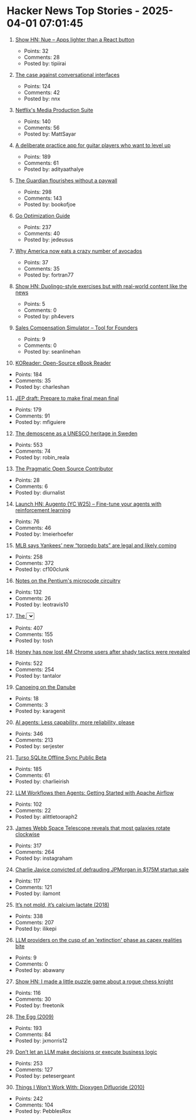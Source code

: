 # Hacker News Top Stories - 2025-04-01 07:01:45

1. [Show HN: Nue – Apps lighter than a React button](https://nuejs.org/blog/large-scale-apps/)
   - Points: 32
   - Comments: 28
   - Posted by: tipiirai

2. [The case against conversational interfaces](https://julian.digital/2025/03/27/the-case-against-conversational-interfaces/)
   - Points: 124
   - Comments: 42
   - Posted by: nnx

3. [Netflix's Media Production Suite](https://netflixtechblog.com/globalizing-productions-with-netflixs-media-production-suite-fc3c108c0a22)
   - Points: 140
   - Comments: 56
   - Posted by: MattSayar

4. [A deliberate practice app for guitar players who want to level up](https://www.captrice.io/)
   - Points: 189
   - Comments: 61
   - Posted by: adityaathalye

5. [The Guardian flourishes without a paywall](https://nymag.com/intelligencer/article/how-the-guardian-us-flourishes-without-a-paywall.html)
   - Points: 298
   - Comments: 143
   - Posted by: bookofjoe

6. [Go Optimization Guide](https://goperf.dev/)
   - Points: 237
   - Comments: 40
   - Posted by: jedeusus

7. [Why America now eats a crazy number of avocados](https://www.wsj.com/business/avocado-prices-tariffs-mexico-imports-3a951021)
   - Points: 37
   - Comments: 35
   - Posted by: fortran77

8. [Show HN: Duolingo-style exercises but with real-world content like the news](https://app.fluentsubs.com/exercises/daily)
   - Points: 5
   - Comments: 0
   - Posted by: ph4evers

9. [Sales Compensation Simulator – Tool for Founders](https://www.exec.com/sales-comp)
   - Points: 9
   - Comments: 0
   - Posted by: seanlinehan

10. [KOReader: Open-Source eBook Reader](https://github.com/koreader/koreader)
   - Points: 184
   - Comments: 35
   - Posted by: charleshan

11. [JEP draft: Prepare to make final mean final](https://openjdk.org/jeps/8349536)
   - Points: 179
   - Comments: 91
   - Posted by: mfiguiere

12. [The demoscene as a UNESCO heritage in Sweden](https://www.goto80.com/the-demoscene-as-a-unesco-heritage-in-sweden)
   - Points: 553
   - Comments: 74
   - Posted by: robin_reala

13. [The Pragmatic Open Source Contributor](https://diurnal.st/2025/03/02/the-pragmatic-open-source-contributor.html)
   - Points: 28
   - Comments: 6
   - Posted by: diurnalist

14. [Launch HN: Augento (YC W25) – Fine-tune your agents with reinforcement learning](undefined)
   - Points: 76
   - Comments: 46
   - Posted by: lmeierhoefer

15. [MLB says Yankees’ new “torpedo bats” are legal and likely coming](https://thelibertyline.com/2025/03/30/yankees-new-torpedo-bat/)
   - Points: 258
   - Comments: 372
   - Posted by: cf100clunk

16. [Notes on the Pentium's microcode circuitry](https://www.righto.com/2025/03/pentium-microcde-rom-circuitry.html)
   - Points: 132
   - Comments: 26
   - Posted by: leotravis10

17. [The <select> element can now be customized with CSS](https://developer.chrome.com/blog/a-customizable-select)
   - Points: 407
   - Comments: 155
   - Posted by: tosh

18. [Honey has now lost 4M Chrome users after shady tactics were revealed](https://9to5google.com/2025/03/31/honey-extension-users-dropped-chrome-march-2025/)
   - Points: 522
   - Comments: 254
   - Posted by: tantalor

19. [Canoeing on the Danube](http://jameswarnersmith.co.uk/canoeing-the-continent/canoeing-the-danube)
   - Points: 18
   - Comments: 3
   - Posted by: karagenit

20. [AI agents: Less capability, more reliability, please](https://www.sergey.fyi/articles/reliability-vs-capability)
   - Points: 346
   - Comments: 213
   - Posted by: serjester

21. [Turso SQLite Offline Sync Public Beta](https://turso.tech/blog/turso-offline-sync-public-beta)
   - Points: 185
   - Comments: 61
   - Posted by: charlieirish

22. [LLM Workflows then Agents: Getting Started with Apache Airflow](https://github.com/astronomer/airflow-ai-sdk)
   - Points: 102
   - Comments: 22
   - Posted by: alittletooraph2

23. [James Webb Space Telescope reveals that most galaxies rotate clockwise](https://www.smithsonianmag.com/smart-news/james-webb-space-telescope-reveals-that-most-galaxies-rotate-clockwise-180986224/)
   - Points: 317
   - Comments: 264
   - Posted by: instagraham

24. [Charlie Javice convicted of defrauding JPMorgan in $175M startup sale](https://apnews.com/article/charlie-javice-convicted-fraud-jp-morgan-783cb7b089f6ab5d814c4c0984f0302b)
   - Points: 117
   - Comments: 121
   - Posted by: ilamont

25. [It’s not mold, it’s calcium lactate (2018)](https://www.thephcheese.com/theres-white-stuff-growing-on-your-cheese-that-isnt-mold)
   - Points: 338
   - Comments: 207
   - Posted by: ilikepi

26. [LLM providers on the cusp of an 'extinction' phase as capex realities bite](https://www.theregister.com/2025/03/31/llm_providers_extinction/)
   - Points: 9
   - Comments: 0
   - Posted by: abawany

27. [Show HN: I made a little puzzle game about a rogue chess knight](https://knightride.rakhim.org/)
   - Points: 116
   - Comments: 30
   - Posted by: freetonik

28. [The Egg (2009)](https://www.galactanet.com/oneoff/theegg.html)
   - Points: 193
   - Comments: 84
   - Posted by: jxmorris12

29. [Don’t let an LLM make decisions or execute business logic](https://sgnt.ai/p/hell-out-of-llms/)
   - Points: 253
   - Comments: 127
   - Posted by: petesergeant

30. [Things I Won't Work With: Dioxygen Difluoride (2010)](https://www.science.org/content/blog-post/things-i-won-t-work-dioxygen-difluoride)
   - Points: 242
   - Comments: 104
   - Posted by: PebblesRox

